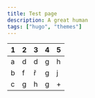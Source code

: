 ```yaml
---
title: Test page
description: A great human
tags: ["hugo", "themes"]
---
```


|  1  | 2  | 3 | 4 | 5 |
|---|---|---|---|---|
|  a  |  d |  d | g  |  h |
|  b | f  |  ř |  g | j  |
|  c |  g | h  |  g |  + |
